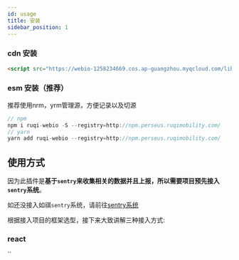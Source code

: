 ```yaml
---
id: usage
title: 安装
sidebar_position: 1
---
```


### cdn 安装

```html
<script src="https://webio-1258234669.cos.ap-guangzhou.myqcloud.com/lib/webio-1.0.1.js"></script>
```

### esm 安装（推荐）

推荐使用nrm，yrm管理源，方便记录以及切源

```javascript
// npm
npm i ruqi-webio -S --registry=http://npm.perseus.ruqimobility.com/
// yarn
yarn add ruqi-webio --registry=http://npm.perseus.ruqimobility.com/

```

## 使用方式

因为此插件是**基于`sentry`来收集相关的数据并且上报，所以需要项目预先接入`sentry`系统**。

如还没接入如祺`sentry`系统，请前往[sentry系统](https://poseidon-report.ruqimobility.com)

根据接入项目的框架选型，接下来大致讲解三种接入方式:

### react

``
